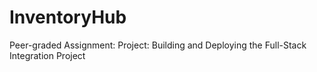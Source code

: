# InventoryHub
Peer-graded Assignment: Project: Building and Deploying the Full-Stack Integration Project
